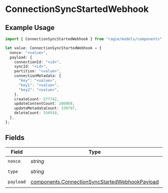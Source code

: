# ConnectionSyncStartedWebhook

## Example Usage

```typescript
import { ConnectionSyncStartedWebhook } from "ragie/models/components";

let value: ConnectionSyncStartedWebhook = {
  nonce: "<value>",
  payload: {
    connectionId: "<id>",
    syncId: "<id>",
    partition: "<value>",
    connectionMetadata: {
      "key": "<value>",
      "key1": "<value>",
      "key2": "<value>",
    },
    createCount: 577742,
    updateContentCount: 206968,
    updateMetadataCount: 339797,
    deleteCount: 556910,
  },
};
```

## Fields

| Field                                                                                                            | Type                                                                                                             | Required                                                                                                         | Description                                                                                                      |
| ---------------------------------------------------------------------------------------------------------------- | ---------------------------------------------------------------------------------------------------------------- | ---------------------------------------------------------------------------------------------------------------- | ---------------------------------------------------------------------------------------------------------------- |
| `nonce`                                                                                                          | *string*                                                                                                         | :heavy_check_mark:                                                                                               | N/A                                                                                                              |
| `type`                                                                                                           | *string*                                                                                                         | :heavy_check_mark:                                                                                               | N/A                                                                                                              |
| `payload`                                                                                                        | [components.ConnectionSyncStartedWebhookPayload](../../models/components/connectionsyncstartedwebhookpayload.md) | :heavy_check_mark:                                                                                               | N/A                                                                                                              |